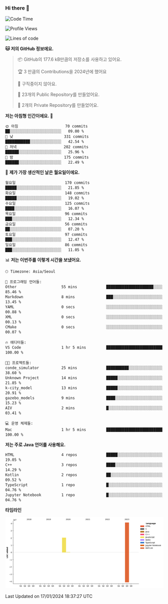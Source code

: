 ### Hi there 👋

<!--
**otm0937/otm0937** is a ✨ _special_ ✨ repository because its `README.md` (this file) appears on your GitHub profile.

Here are some ideas to get you started:

- 🔭 I’m currently working on ...
- 🌱 I’m currently learning ...
- 👯 I’m looking to collaborate on ...
- 🤔 I’m looking for help with ...
- 💬 Ask me about ...
- 📫 How to reach me: ...
- 😄 Pronouns: ...
- ⚡ Fun fact: ...
-->

  <!--START_SECTION:waka-->
![Code Time](http://img.shields.io/badge/Code%20Time-1%2C014%20hrs%2054%20mins-blue)

![Profile Views](http://img.shields.io/badge/Profile%20Views-1-blue)

![Lines of code](https://img.shields.io/badge/%EC%A0%80%EB%8A%94%20%EC%97%AC%ED%83%9C%EA%B9%8C%EC%A7%80%20-62.1%20million%20%EC%A4%84%EC%9D%98%20%EC%BD%94%EB%93%9C%EB%A5%BC%20%EC%9E%91%EC%84%B1%ED%96%88%EC%96%B4%EC%9A%94.-blue)

**🐱 저의 GitHub 정보에요.** 

> 📦 GitHub의 177.6 kB만큼의 저장소를 사용하고 있어요. 
 > 
> 🏆 3 만큼의 Contributions을 2024년에 했어요
 > 
> 🚫 구직중이지 않아요.
 > 
> 📜 23개의 Public Repository를 만들었어요. 
 > 
> 🔑 2개의 Private Repository를 만들었어요. 
 > 
**저는 아침형 인간이에요. 🐤** 

```text
🌞 아침                     70 commits          ██░░░░░░░░░░░░░░░░░░░░░░░   09.00 % 
🌆 낮　                     331 commits         ███████████░░░░░░░░░░░░░░   42.54 % 
🌃 저녁                     202 commits         ██████░░░░░░░░░░░░░░░░░░░   25.96 % 
🌙 밤　                     175 commits         ██████░░░░░░░░░░░░░░░░░░░   22.49 % 
```
📅 **제가 가장 생산적인 날은 월요일이에요.** 

```text
월요일                      170 commits         █████░░░░░░░░░░░░░░░░░░░░   21.85 % 
화요일                      148 commits         █████░░░░░░░░░░░░░░░░░░░░   19.02 % 
수요일                      125 commits         ████░░░░░░░░░░░░░░░░░░░░░   16.07 % 
목요일                      96 commits          ███░░░░░░░░░░░░░░░░░░░░░░   12.34 % 
금요일                      56 commits          ██░░░░░░░░░░░░░░░░░░░░░░░   07.20 % 
토요일                      97 commits          ███░░░░░░░░░░░░░░░░░░░░░░   12.47 % 
일요일                      86 commits          ███░░░░░░░░░░░░░░░░░░░░░░   11.05 % 
```


📊 **저는 이번주를 이렇게 시간을 보냈어요.** 

```text
🕑︎ Timezone: Asia/Seoul

💬 프로그래밍 언어들: 
Other                    55 mins             █████████████████████░░░░   85.46 % 
Markdown                 8 mins              ███░░░░░░░░░░░░░░░░░░░░░░   13.45 % 
YAML                     0 secs              ░░░░░░░░░░░░░░░░░░░░░░░░░   00.88 % 
XML                      0 secs              ░░░░░░░░░░░░░░░░░░░░░░░░░   00.13 % 
CMake                    0 secs              ░░░░░░░░░░░░░░░░░░░░░░░░░   00.07 % 

🔥 에디터들: 
VS Code                  1 hr 5 mins         █████████████████████████   100.00 % 

🐱‍💻 프로젝트들: 
conde_simulator          25 mins             ██████████░░░░░░░░░░░░░░░   38.60 % 
Unknown Project          14 mins             █████░░░░░░░░░░░░░░░░░░░░   21.85 % 
k-city_model             13 mins             █████░░░░░░░░░░░░░░░░░░░░   20.91 % 
gazebo_models            9 mins              ████░░░░░░░░░░░░░░░░░░░░░   15.23 % 
AIV                      2 mins              █░░░░░░░░░░░░░░░░░░░░░░░░   03.41 % 

💻 운영 체제들: 
Mac                      1 hr 5 mins         █████████████████████████   100.00 % 
```

**저는 주로 Java 언어를 사용해요.** 

```text
HTML                     4 repos             █████░░░░░░░░░░░░░░░░░░░░   19.05 % 
C++                      3 repos             ████░░░░░░░░░░░░░░░░░░░░░   14.29 % 
Kotlin                   2 repos             ██░░░░░░░░░░░░░░░░░░░░░░░   09.52 % 
TypeScript               1 repo              █░░░░░░░░░░░░░░░░░░░░░░░░   04.76 % 
Jupyter Notebook         1 repo              █░░░░░░░░░░░░░░░░░░░░░░░░   04.76 % 
```



**타임라인**

![Lines of Code chart](https://raw.githubusercontent.com/otm0937/otm0937/main/assets/bar_graph.png)


 Last Updated on 17/01/2024 18:37:27 UTC
<!--END_SECTION:waka-->
